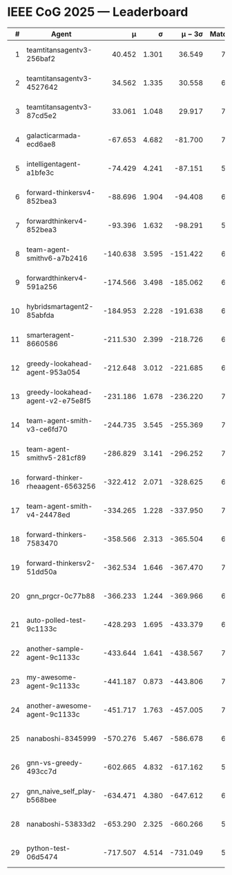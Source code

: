 # IEEE CoG 2025 — Leaderboard

| # | Agent | μ | σ | μ − 3σ | Matches | Updated |
|---:|---|---:|---:|---:|---:|---|
| 1 | teamtitansagentv3-256baf2 | 40.452 | 1.301 | 36.549 | 7362 | 2025-08-19 19:43 |
| 2 | teamtitansagentv3-4527642 | 34.562 | 1.335 | 30.558 | 6854 | 2025-08-19 19:43 |
| 3 | teamtitansagentv3-87cd5e2 | 33.061 | 1.048 | 29.917 | 7548 | 2025-08-19 19:43 |
| 4 | galacticarmada-ecd6ae8 | -67.653 | 4.682 | -81.700 | 7180 | 2025-08-19 19:43 |
| 5 | intelligentagent-a1bfe3c | -74.429 | 4.241 | -87.151 | 5928 | 2025-08-19 19:43 |
| 6 | forward-thinkersv4-852bea3 | -88.696 | 1.904 | -94.408 | 6238 | 2025-08-19 19:43 |
| 7 | forwardthinkerv4-852bea3 | -93.396 | 1.632 | -98.291 | 5840 | 2025-08-19 19:43 |
| 8 | team-agent-smithv6-a7b2416 | -140.638 | 3.595 | -151.422 | 6900 | 2025-08-19 19:43 |
| 9 | forwardthinkerv4-591a256 | -174.566 | 3.498 | -185.062 | 6548 | 2025-08-19 19:43 |
| 10 | hybridsmartagent2-85abfda | -184.953 | 2.228 | -191.638 | 6678 | 2025-08-19 19:43 |
| 11 | smarteragent-8660586 | -211.530 | 2.399 | -218.726 | 6160 | 2025-08-19 19:43 |
| 12 | greedy-lookahead-agent-953a054 | -212.648 | 3.012 | -221.685 | 6956 | 2025-08-19 19:43 |
| 13 | greedy-lookahead-agent-v2-e75e8f5 | -231.186 | 1.678 | -236.220 | 7156 | 2025-08-19 19:43 |
| 14 | team-agent-smith-v3-ce6fd70 | -244.735 | 3.545 | -255.369 | 7842 | 2025-08-19 19:43 |
| 15 | team-agent-smithv5-281cf89 | -286.829 | 3.141 | -296.252 | 7480 | 2025-08-19 19:43 |
| 16 | forward-thinker-rheaagent-6563256 | -322.412 | 2.071 | -328.625 | 6740 | 2025-08-19 19:43 |
| 17 | team-agent-smith-v4-24478ed | -334.265 | 1.228 | -337.950 | 7522 | 2025-08-19 19:43 |
| 18 | forward-thinkers-7583470 | -358.566 | 2.313 | -365.504 | 6560 | 2025-08-19 19:43 |
| 19 | forward-thinkersv2-51dd50a | -362.534 | 1.646 | -367.470 | 7360 | 2025-08-19 19:43 |
| 20 | gnn_prgcr-0c77b88 | -366.233 | 1.244 | -369.966 | 6690 | 2025-08-19 19:43 |
| 21 | auto-polled-test-9c1133c | -428.293 | 1.695 | -433.379 | 6880 | 2025-08-19 19:43 |
| 22 | another-sample-agent-9c1133c | -433.644 | 1.641 | -438.567 | 7120 | 2025-08-19 19:43 |
| 23 | my-awesome-agent-9c1133c | -441.187 | 0.873 | -443.806 | 7600 | 2025-08-19 19:43 |
| 24 | another-awesome-agent-9c1133c | -451.717 | 1.763 | -457.005 | 7740 | 2025-08-19 19:43 |
| 25 | nanaboshi-8345999 | -570.276 | 5.467 | -586.678 | 6300 | 2025-08-19 19:43 |
| 26 | gnn-vs-greedy-493cc7d | -602.665 | 4.832 | -617.162 | 5780 | 2025-08-19 19:43 |
| 27 | gnn_naive_self_play-b568bee | -634.471 | 4.380 | -647.612 | 6000 | 2025-08-19 19:43 |
| 28 | nanaboshi-53833d2 | -653.290 | 2.325 | -660.266 | 5420 | 2025-08-19 19:43 |
| 29 | python-test-06d5474 | -717.507 | 4.514 | -731.049 | 5770 | 2025-08-19 19:43 |
